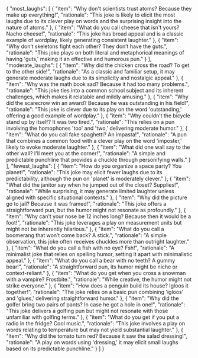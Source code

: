 {
  "most_laughs": [
    { "item": "Why don't scientists trust atoms? Because they make up everything!", "rationale": "This joke is likely to elicit the most laughs due to its clever play on words and the surprising insight into the nature of atoms." },
    { "item": "What do you call cheese that isn't yours? Nacho cheese!", "rationale": "This joke has broad appeal and is a classic example of wordplay, likely generating consistent laughter." },
    { "item": "Why don’t skeletons fight each other? They don’t have the guts.", "rationale": "This joke plays on both literal and metaphorical meanings of having 'guts,' making it an effective and humorous pun." }
  ],
  "moderate_laughs": [
    { "item": "Why did the chicken cross the road? To get to the other side!", "rationale": "As a classic and familiar setup, it may generate moderate laughs due to its simplicity and nostalgic appeal." },
    { "item": "Why was the math book sad? Because it had too many problems.", "rationale": "This joke ties into a common school subject and its inherent challenges, which makes it relatable and mildly amusing." },
    { "item": "Why did the scarecrow win an award? Because he was outstanding in his field!", "rationale": "This joke is clever due to its play on the word 'outstanding,' offering a good example of wordplay." },
    { "item": "Why couldn’t the bicycle stand up by itself? It was two tired.", "rationale": "This relies on a pun involving the homophones 'too' and 'two,' delivering moderate humor." },
    { "item": "What do you call fake spaghetti? An impasta!", "rationale": "A pun that combines a common food with a clever play on the word 'imposter,' likely to evoke moderate laughter." },
    { "item": "What did one wall say to the other wall? I'll meet you at the corner!", "rationale": "A simple and predictable punchline that provides a chuckle through personifying walls." }
  ],
  "fewest_laughs": [
    { "item": "How do you organize a space party? You planet!", "rationale": "This joke may elicit fewer laughs due to its predictability, although the pun on 'planet' is moderately clever." },
    { "item": "What did the janitor say when he jumped out of the closet? Supplies!", "rationale": "While surprising, it may generate limited laughter unless aligned with specific situational contexts." },
    { "item": "Why did the picture go to jail? Because it was framed!", "rationale": "This joke offers a straightforward pun, but the humor might not resonate as profoundly." },
    { "item": "Why can’t your nose be 12 inches long? Because then it would be a foot!", "rationale": "This joke leverages a play on measurement units but might not be inherently hilarious." },
    { "item": "What do you call a boomerang that won’t come back? A stick.", "rationale": "A simple observation, this joke often receives chuckles more than outright laughter." },
    { "item": "What do you call a fish with no eye? Fsh!", "rationale": "A minimalist joke that relies on spelling humor, setting it apart with minimalistic appeal." },
    { "item": "What do you call a bear with no teeth? A gummy bear!", "rationale": "A straightforward pun, its humor might be niche or context-reliant." },
    { "item": "What do you get when you cross a snowman with a vampire? Frostbite.", "rationale": "While creative, the humor might not strike everyone." },
    { "item": "How does a penguin build its house? Igloos it together!", "rationale": "The joke relies on a basic pun combining 'igloos' and 'glues,' delivering straightforward humor." },
    { "item": "Why did the golfer bring two pairs of pants? In case he got a hole in one!", "rationale": "This joke delivers a golfing pun but might not resonate with those unfamiliar with golfing terms." },
    { "item": "What do you get if you put a radio in the fridge? Cool music.", "rationale": "This joke involves a play on words relating to temperature but may not yield substantial laughter." },
    { "item": "Why did the tomato turn red? Because it saw the salad dressing!", "rationale": "A play on words using 'dressing,' it may elicit small laughs based on its predictable punchline." }
  ]
}

